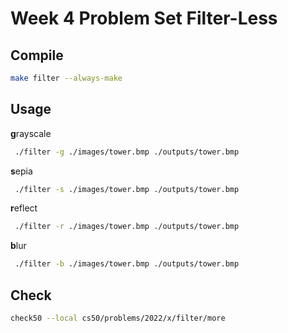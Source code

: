 # Week 4 Problem Set Filter-Less


## Compile

```sh
make filter --always-make
```

## Usage

**g**rayscale

```sh
 ./filter -g ./images/tower.bmp ./outputs/tower.bmp
```

**s**epia

```sh
 ./filter -s ./images/tower.bmp ./outputs/tower.bmp
```

**r**eflect

```sh
 ./filter -r ./images/tower.bmp ./outputs/tower.bmp
```

**b**lur

```sh
 ./filter -b ./images/tower.bmp ./outputs/tower.bmp
```

## Check

```sh
check50 --local cs50/problems/2022/x/filter/more
```